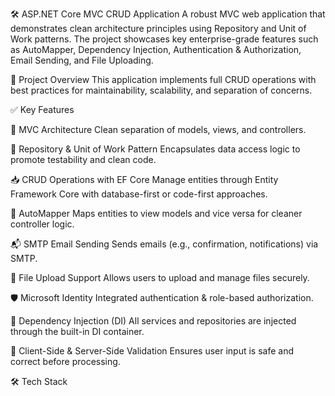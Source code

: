 🛠️ ASP.NET Core MVC CRUD Application
A robust MVC web application that demonstrates clean architecture principles using Repository and Unit of Work patterns. The project showcases key enterprise-grade features such as AutoMapper, Dependency Injection, Authentication & Authorization, Email Sending, and File Uploading.

📌 Project Overview
This application implements full CRUD operations with best practices for maintainability, scalability, and separation of concerns.

✅ Key Features

🧱 MVC Architecture
Clean separation of models, views, and controllers.

📁 Repository & Unit of Work Pattern
Encapsulates data access logic to promote testability and clean code.

📥 CRUD Operations with EF Core
Manage entities through Entity Framework Core with database-first or code-first approaches.

🔄 AutoMapper
Maps entities to view models and vice versa for cleaner controller logic.

📬 SMTP Email Sending
Sends emails (e.g., confirmation, notifications) via SMTP.

📎 File Upload Support
Allows users to upload and manage files securely.

🛡️ Microsoft Identity
Integrated authentication & role-based authorization.

🔄 Dependency Injection (DI)
All services and repositories are injected through the built-in DI container.

🛑 Client-Side & Server-Side Validation
Ensures user input is safe and correct before processing.

🛠 Tech Stack

